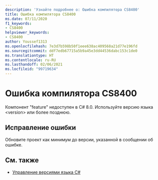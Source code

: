 ```yaml
---
description: 'Узнайте подробнее о: Ошибка компилятора CS8400'
title: Ошибка компилятора CS8400
ms.date: 07/11/2020
f1_keywords:
- CS8400
helpviewer_keywords:
- CS8400
author: Youssef1313
ms.openlocfilehash: 7e3d7b598b50f1eee638ac409568a21d77e196fd
ms.sourcegitcommit: ddf7edb67715a5b9a45e3dd44536dabc153c1de0
ms.translationtype: HT
ms.contentlocale: ru-RU
ms.lasthandoff: 02/06/2021
ms.locfileid: "99719634"
---
```

# <a name="compiler-error-cs8400"></a>Ошибка компилятора CS8400

Компонент "feature" недоступен в C# 8.0. Используйте версию языка \<version> или более позднюю.

## <a name="to-correct-this-error"></a>Исправление ошибки

Обновите проект как минимум до версии, указанной в сообщении об ошибке.

## <a name="see-also"></a>См. также

- [Управление версиями языка C#](../configure-language-version.md)
